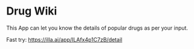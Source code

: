 # Drug Wiki

This App can let you know the details of popular drugs as per your input.

Fast try: https://illa.ai/app/ILAfx4p1C7zB/detail
